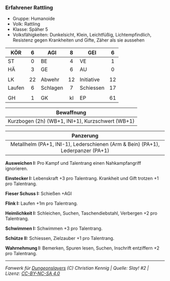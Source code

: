 ### Erfahrener Rattling

- Gruppe: Humanoide
- Volk: Rattling
- Klasse: Späher 5
- Volksfähigkeiten: Dunkelsicht, Klein, Leichtfüßig, Lichtempfindlich, Resistenz gegen Krankheiten und Gifte, Zäher als sie aussehen

| KÖR    |  6  | AGI      |  8  | GEI        |  6  |
| ------ | :-: | -------- | :-: | ---------- | :-: |
| ST     |  0  | BE       |  4  | VE         |  1  |
| HÄ     |  3  | GE       |  6  | AU         |  0  |
|        |     |          |     |            |     |
| LK     | 22  | Abwehr   | 12  | Initiative | 12  |
| Laufen |  6  | Schlagen |  7  | Schiessen  | 17  |
|        |     |          |     |            |     |
| GH     |  1  | GK       | kl  | EP         | 61  |

|                    Bewaffnung                    |
| :----------------------------------------------: |
| Kurzbogen (2h) (WB+1, INI+1), Kurzschwert (WB+1) |

|                                    Panzerung                                    |
| :-----------------------------------------------------------------------------: |
| Metallhelm (PA+1, INI-1), Lederschienen (Arm & Bein) (PA+1), Lederpanzer (PA+1) |

**Ausweichen I:** Pro Kampf und Talentrang einen Nahkampfangriff ignorieren.

**Einstecker I:** Lebenskraft +3 pro Talentrang. Krankheit und Gift trotzen +1 pro Talentrang.

**Fieser Schuss I:** Schießen +AGI

**Flink I:** Laufen +1m pro Talentrang.

**Heimlichkeit I:** Schleichen, Suchen, Taschendiebstahl, Verbergen +2 pro Talentrang.

**Schwimmen I:** Schwimmen +3 pro Talentrang.

**Schütze II:** Schiessen, Zielzauber +1 pro Talentrang.

**Wahrnehmung I:** Bemerken, Spuren lesen, Suchen, Inschrift entziffern +2 pro Talentrang.

---

_Fanwerk für [Dungeonslayers](https://www.dungeonslayers.net/) (C) Christian Kennig | Quelle: Slay! #2 | Lizenz: [CC-BY-NC-SA 4.0](https://creativecommons.org/licenses/by-nc-sa/4.0/deed.de)_
